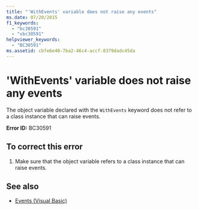 ```yaml
---
title: "'WithEvents' variable does not raise any events"
ms.date: 07/20/2015
f1_keywords: 
  - "bc30591"
  - "vbc30591"
helpviewer_keywords: 
  - "BC30591"
ms.assetid: cbfe6e40-7ba2-46c4-accf-8379dadc45da
---
```

# 'WithEvents' variable does not raise any events
The object variable declared with the `WithEvents` keyword does not refer to a class instance that can raise events.  
  
 **Error ID:** BC30591  
  
## To correct this error  
  
1.  Make sure that the object variable refers to a class instance that can raise events.  
  
## See also
- [Events (Visual Basic)](~/docs/visual-basic/programming-guide/language-features/events/index.md)
